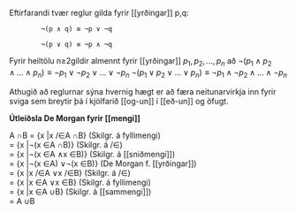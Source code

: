 Eftirfarandi tvær reglur gilda fyrir [[yrðingar]] p,q:

			¬(p ∧ q) ≡ ¬p ∨ ¬q
			
			¬(p ∨ q) ≡ ¬p ∧ ¬q

Fyrir heiltölu n≥2gildir almennt fyrir [[yrðingar]] $p_1,p_2,...,p_n$ að
		$¬(p_1 ∧ p_2 ∧...∧ p_n) ≡ ¬p_1 ∨ ¬p_2 ∨...∨ ¬p_n$
		$¬(p_1 ∨ p_2 ∨...∨ p_n) ≡ ¬p_1 ∧ ¬p_2 ∧...∧ ¬p_n$
		
Athugið að reglurnar sýna hvernig hægt er að færa neitunarvirkja inn fyrir sviga sem breytir þá í kjölfarið [[og-un]] í [[eð-un]] og öfugt.

**Útleiðsla De Morgan fyrir [[mengi]]**

A ∩B = {x |x /∈A ∩B} 	(Skilgr. á fyllimengi)  
= {x |¬(x ∈A ∩B)} 		(Skilgr. á /∈)  
= {x |¬(x ∈A ∧x ∈B)} 	(Skilgr. á [[sniðmengi]])  
= {x |¬(x ∈A) ∨¬(x ∈B)} (De Morgan f. [[yrðingar]])  
= {x |x /∈A ∨x /∈B} 	(Skilgr. á /∈)  
= {x |x ∈A ∨x ∈B} 		(Skilgr. á fyllimengi)  
= {x |x ∈A ∪B} 			(Skilgr. á [[sammengi]])  
= A ∪B
